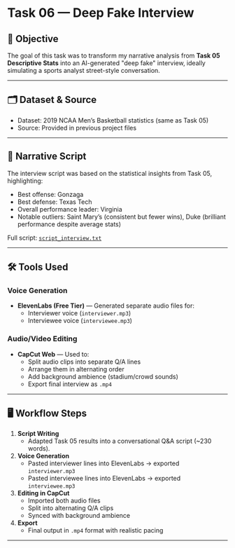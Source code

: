 # Task 06 — Deep Fake Interview

## 🎯 Objective
The goal of this task was to transform my narrative analysis from **Task 05 Descriptive Stats** into an AI-generated "deep fake" interview, ideally simulating a sports analyst street-style conversation.

---

## 🗂 Dataset & Source
- Dataset: 2019 NCAA Men’s Basketball statistics (same as Task 05)
- Source: Provided in previous project files

---

## 📝 Narrative Script
The interview script was based on the statistical insights from Task 05, highlighting:
- Best offense: Gonzaga
- Best defense: Texas Tech
- Overall performance leader: Virginia
- Notable outliers: Saint Mary’s (consistent but fewer wins), Duke (brilliant performance despite average stats)

Full script: [`script_interview.txt`](script_interview.txt)

---

## 🛠 Tools Used
### **Voice Generation**
- **ElevenLabs (Free Tier)** — Generated separate audio files for:
  - Interviewer voice (`interviewer.mp3`)
  - Interviewee voice (`interviewee.mp3`)

### **Audio/Video Editing**
- **CapCut Web** — Used to:
  - Split audio clips into separate Q/A lines
  - Arrange them in alternating order
  - Add background ambience (stadium/crowd sounds)
  - Export final interview as `.mp4`

---

## 🖥 Workflow Steps
1. **Script Writing**
   - Adapted Task 05 results into a conversational Q&A script (~230 words).
2. **Voice Generation**
   - Pasted interviewer lines into ElevenLabs → exported `interviewer.mp3`
   - Pasted interviewee lines into ElevenLabs → exported `interviewee.mp3`
3. **Editing in CapCut**
   - Imported both audio files
   - Split into alternating Q/A clips
   - Synced with background ambience
4. **Export**
   - Final output in `.mp4` format with realistic pacing

---

